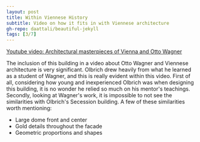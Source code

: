 ```yaml
---
layout: post
title: Within Viennese History
subtitle: Video on how it fits in with Viennese architecture
gh-repo: daattali/beautiful-jekyll
tags: [3/7]
---
```


[Youtube video: Architectural masterpieces of Vienna and Otto Wagner][1] 

The inclusion of this building in a video about Otto Wagner and Viennese architecture is very significant. Olbrich drew heavily from 
what he learned as a student of Wagner, and this is really evident within this video. 
First of all, considering how young and inexperienced Olbrich was when designing this building, it is no wonder he relied so much on his
mentor's teachings.
Secondly, looking at Wagner's work, it is impossible to not see the similarities with Olbrich's Secession building. A few of these 
similarities worth mentioning:
* Large dome front and center
* Gold details throughout the facade
* Geometric proportions and shapes

[1]: https://www.youtube.com/watch?v=H9GQvhNkhoA
